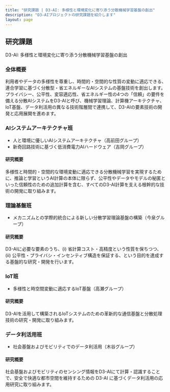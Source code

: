 ```yaml
---
title: "研究課題 | D3-AI: 多様性と環境変化に寄り添う分散機械学習基盤の創出"
description: "D3-AIプロジェクトの研究課題を紹介します"
layout: page
---
```


## 研究課題

D3-AI: 多様性と環境変化に寄り添う分散機械学習基盤の創出

### 全体概要

利用者やデータの多様性を尊重し、時間的・空間的な性質の変動に適応できる、連合学習に基づく分散型・省エネルギーなAIシステムの基盤技術を創出します。プライバシー、公平性、変容適応性、省エネルギー性の4つの「信頼」の要件を備える分散AIシステムをD3-AIと呼び、機械学習理論、計算機アーキテクチャ、IoT基盤、データ利活用の異なる技術階層間で連携して、D3-AIの要素技術の開発と応用展開を進めます。

### AIシステムアーキテクチャ班

- 人と環境に優しいAIシステムアーキテクチャ（高前田グループ）
- 新奇回路技術に基づく低消費電力AIハードウェア（吉岡グループ）

#### 研究概要

多様性と時間的・空間的な環境変動に適応できる分散機械学習を実現するために、推論と学習というAI計算の本体に限らず、公平性やデータやモデルの秘匿といった信頼性のための追加計算を含む、すべてのD3-AI計算を支える根幹的な技術の開発に取り組みます。


### 理論基盤班

- メカニズムとの学際的統合による新しい分散学習理論基盤の構築（今泉グループ）

#### 研究概要

D3-AIに必要な要素のうち、(i) 省計算コスト・高精度という性質を保ちつつ、(ii) 公平性・プライバシ・インセンティブ構造を保証する、という目的を達成する基盤的な研究・開発を行います。


### IoT班

- 多様性と時空間変動に適応するIoT基盤（高瀬グループ）

#### 研究概要

D3-AIを活用して構築されるIoTシステムのための革新的な通信基盤と分散処理技術の研究・開発に取り組みます。

### データ利活用班

- 社会基盤およびモビリティでのデータ利活用（木谷グループ）

#### 研究概要

社会基盤およびモビリティのセンシング情報をD3-AIにて計算・認識することで、安全で快適な都市空間を維持するための D3-AI に基づくデータ利活用の応用研究に取り組みます。
